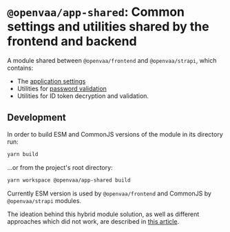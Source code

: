 # `@openvaa/app-shared`: Common settings and utilities shared by the frontend and backend

A module shared between `@openvaa/frontend` and `@openvaa/strapi`, which contains:

- The [application settings](./src/settings/)
- Utilities for [password validation](./src/utils/passwordValidation.ts)
- Utilities for ID token decryption and validation.

## Development

In order to build ESM and CommonJS versions of the module in its directory run:

```bash
yarn build
```

...or from the project's root directory:

```bash
yarn workspace @openvaa/app-shared build
```

Currently ESM version is used by `@openvaa/frontend` and CommonJS by `@openvaa/strapi` modules.

The ideation behind this hybrid module solution, as well as different approaches which did not work, are described in [this article](https://www.sensedeep.com/blog/posts/2021/how-to-create-single-source-npm-module.html).
